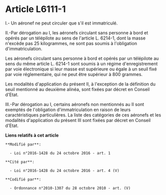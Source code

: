# Article L6111-1

I.- Un aéronef ne peut circuler que s'il est immatriculé.

II.-Par dérogation au I, les aéronefs circulant sans personne à bord et opérés par un télépilote au sens de l'article L.
6214-1, dont la masse n'excède pas 25 kilogrammes, ne sont pas soumis à l'obligation d'immatriculation. 

Les aéronefs circulant sans personne à bord et opérés par un télépilote au sens du même article L. 6214-1 sont soumis à un
régime d'enregistrement par voie électronique si leur masse est supérieure ou égale à un seuil fixé par voie réglementaire,
qui ne peut être supérieur à 800 grammes. 

Les modalités d'application du présent II, à l'exception de la définition du seuil mentionné au deuxième alinéa, sont fixées
par décret en Conseil d'Etat. 

III.-Par dérogation au I, certains aéronefs non mentionnés au II sont exemptés de l'obligation d'immatriculation en raison de
leurs caractéristiques particulières. La liste des catégories de ces aéronefs et les modalités d'application du présent III
sont fixées par décret en Conseil d'Etat.

**Liens relatifs à cet article**

	**Modifié par**:

	  - Loi n°2016-1428 du 24 octobre 2016 - art. 1

	**Cité par**:

	  - Loi n°2016-1428 du 24 octobre 2016 - art. 4 (V)

	**Codifié par**:

	  - Ordonnance n°2010-1307 du 28 octobre 2010 - art. (V)
